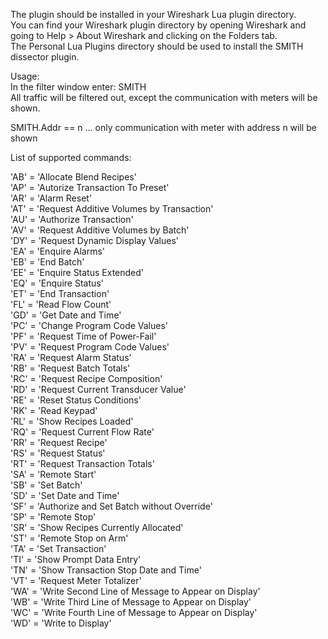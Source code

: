 The plugin should be installed in your Wireshark Lua plugin directory.  
You can find your Wireshark plugin directory by opening Wireshark and going to Help > About Wireshark and clicking on the Folders tab.  
The Personal Lua Plugins directory should be used to install the SMITH dissector plugin.

Usage:  
In the filter window enter: SMITH  
All traffic will be filtered out, except the communication with meters will be shown.  

SMITH.Addr == n  ... only communication with meter with address n will be shown  

List of supported commands:  
  
'AB' = 'Allocate Blend Recipes'  
'AP' = 'Autorize Transaction To Preset'  
'AR' = 'Alarm Reset'  
'AT' = 'Request Additive Volumes by Transaction'  
'AU' = 'Authorize Transaction'  
'AV' = 'Request Additive Volumes by Batch'  
'DY' = 'Request Dynamic Display Values'  
'EA' = 'Enquire Alarms'  
'EB' = 'End Batch'  
'EE' = 'Enquire Status Extended'  
'EQ' = 'Enquire Status'  
'ET' = 'End Transaction'  
'FL' = 'Read Flow Count'  
'GD' = 'Get Date and Time'  
'PC' = 'Change Program Code Values'  
'PF' = 'Request Time of Power-Fail'  
'PV' = 'Request Program Code Values'  
'RA' = 'Request Alarm Status'  
'RB' = 'Request Batch Totals'  
'RC' = 'Request Recipe Composition'  
'RD' = 'Request Current Transducer Value'  
'RE' = 'Reset Status Conditions'  
'RK' = 'Read Keypad'  
'RL' = 'Show Recipes Loaded'  
'RQ' = 'Request Current Flow Rate'  
'RR' = 'Request Recipe'  
'RS' = 'Request Status'  
'RT' = 'Request Transaction Totals'  
'SA' = 'Remote Start'  
'SB' = 'Set Batch'  
'SD' = 'Set Date and Time'  
'SF' = 'Authorize and Set Batch without Override'  
'SP' = 'Remote Stop'  
'SR' = 'Show Recipes Currently Allocated'  
'ST' = 'Remote Stop on Arm'  
'TA' = 'Set Transaction'  
'TI' = 'Show Prompt Data Entry'  
'TN' = 'Show Transaction Stop Date and Time'  
'VT' = 'Request Meter Totalizer'  
'WA' = 'Write Second Line of Message to Appear on Display'  
'WB' = 'Write Third Line of Message to Appear on Display'  
'WC' = 'Write Fourth Line of Message to Appear on Display'  
'WD' = 'Write to Display'  

